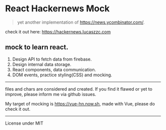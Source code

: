 # React Hackernews Mock
> yet another implementation of https://news.ycombinator.com/.

check it out here: https://hackernews.lucaszzc.com

## mock to learn react.

1. Design API to fetch data from firebase.
2. Design internal data storage.
3. React components, data communication.
4. DOM events, practice styling(CSS) and mocking.

---

files and chars are considered and created. If you find it flawed or yet to improve, please inform me via github issues. 

My target of mocking is https://vue-hn.now.sh, made with Vue, please do check it out.

---

License under MIT